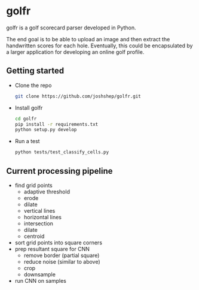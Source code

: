 # golfr #
  golfr is a golf scorecard parser developed in Python.

  The end goal is to be able to upload an image and then extract the handwritten scores for each hole. Eventually, this could be encapsulated by a larger application for developing an online golf profile.
## Getting started ##
  * Clone the repo
    ```bash
    git clone https://github.com/joshshep/golfr.git
    ```
  * Install golfr
    ```bash
    cd golfr
    pip install -r requirements.txt
    python setup.py develop
    ```
  * Run a test
    ```bash
    python tests/test_classify_cells.py
    ```

## Current processing pipeline ##
* find grid points
    * adaptive threshold
    * erode
    * dilate
    * vertical lines
    * horizontal lines
    * intersection
    * dilate
    * centroid
* sort grid points into square corners
* prep resultant square for CNN
    * remove border (partial square)
    * reduce noise (similar to above)
    * crop
    * downsample
* run CNN on samples
